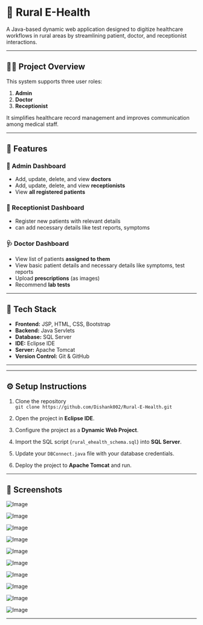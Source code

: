 # 🌿 Rural E-Health

A Java-based dynamic web application designed to digitize healthcare workflows in rural areas by streamlining patient, doctor, and receptionist interactions.

---

## 👩‍⚕️ Project Overview

This system supports three user roles:

1. **Admin**
2. **Doctor**
3. **Receptionist**

It simplifies healthcare record management and improves communication among medical staff.

---

## 🚀 Features

### 🔐 Admin Dashboard
- Add, update, delete, and view **doctors**
- Add, update, delete, and view **receptionists**
- View **all registered patients**
  
### 📝 Receptionist Dashboard
- Register new patients with relevant details
- can add necessary details like test reports, symptoms

### 🩺 Doctor Dashboard
- View list of patients **assigned to them**
- View basic patient details and necessary details like symptoms, test reports
- Upload **prescriptions** (as images)
- Recommend **lab tests**

---

## 🧰 Tech Stack

- **Frontend:** JSP, HTML, CSS, Bootstrap
- **Backend:** Java Servlets
- **Database:** SQL Server
- **IDE:** Eclipse IDE
- **Server:** Apache Tomcat
- **Version Control:** Git & GitHub

---


---

## ⚙️ Setup Instructions

1. Clone the repository  
   `git clone https://github.com/Dishank002/Rural-E-Health.git`

2. Open the project in **Eclipse IDE**.

3. Configure the project as a **Dynamic Web Project**.

4. Import the SQL script (`rural_ehealth_schema.sql`) into **SQL Server**.

5. Update your `DBConnect.java` file with your database credentials.

6. Deploy the project to **Apache Tomcat** and run.

---

## 📸 Screenshots

![Image](https://github.com/user-attachments/assets/84fcc8b3-911b-4cd6-8e39-a24eaea7493f)

![Image](https://github.com/user-attachments/assets/be866e3f-3f6b-414a-99a6-72031b5cb8fd)

![Image](https://github.com/user-attachments/assets/24afa036-aa5b-4177-81a2-4e88175eec9f)

![Image](https://github.com/user-attachments/assets/c46064b5-a9dd-4ea5-bb6f-475a30d77348)

![Image](https://github.com/user-attachments/assets/7e60ac0e-b024-4e9f-a654-43af323f9da2)

![Image](https://github.com/user-attachments/assets/10e30c77-efaa-45dd-8941-6f48ab96e76c)

![Image](https://github.com/user-attachments/assets/b76e89ae-59cf-4695-afb5-7bbd9a0afebb)

![Image](https://github.com/user-attachments/assets/fac5b5d0-f512-4323-ad2b-ecb5017a4551)

![Image](https://github.com/user-attachments/assets/0dc09a77-5342-48ee-b2d1-00697a89d159)

![Image](https://github.com/user-attachments/assets/fc20971f-3446-434d-a12c-06c8b49b7ef2)

---

